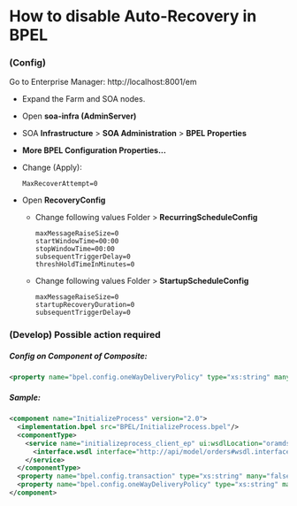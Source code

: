 # How to disable Auto-Recovery in BPEL

### (Config)

Go to Enterprise Manager:
http://localhost:8001/em

- Expand the Farm and SOA nodes.

- Open **soa-infra (AdminServer)**

- SOA **Infrastructure** > **SOA Administration** > **BPEL Properties**

- **More BPEL Configuration Properties...**

- Change (Apply):

  ```Properties
  MaxRecoverAttempt=0
  ```

- Open **RecoveryConfig**

  - Change following values Folder > **RecurringScheduleConfig**

    ```Properties
    maxMessageRaiseSize=0
    startWindowTime=00:00
    stopWindowTime=00:00
    subsequentTriggerDelay=0
    threshHoldTimeInMinutes=0
    ```

  - Change following values Folder > **StartupScheduleConfig**

    ```Properties
    maxMessageRaiseSize=0
    startupRecoveryDuration=0
    subsequentTriggerDelay=0
    ```

### (Develop) Possible action required

##### Config on Component of Composite:

```xml
<property name="bpel.config.oneWayDeliveryPolicy" type="xs:string" many="false">sync.persist</property>
```

##### Sample:

```xml
<component name="InitializeProcess" version="2.0">
  <implementation.bpel src="BPEL/InitializeProcess.bpel"/>
  <componentType>
    <service name="initializeprocess_client_ep" ui:wsdlLocation="oramds:/apps/domain/pp/wsdl/ProcessOrder.wsdl">
      <interface.wsdl interface="http://api/model/orders#wsdl.interface  (process_ptt)"/>
    </service>
  </componentType>
  <property name="bpel.config.transaction" type="xs:string" many="false">requiresNew</property>
  <property name="bpel.config.oneWayDeliveryPolicy" type="xs:string" many="false">sync.persist</property>
</component>
```
